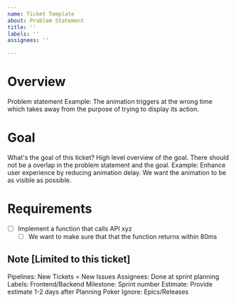 ```yaml
---
name: Ticket Template
about: Problem Statement
title: ''
labels: ''
assignees: ''

---
```


# Overview 
Problem statement
Example: The animation triggers at the wrong time which takes away from the purpose of trying to display its action.

# Goal 
What's the goal of this ticket? High level overview of the goal. There should not be a overlap in the problem statement and the goal.
Example: Enhance user experience by reducing animation delay. We want the animation to be as visible as possible. 

# Requirements

- [ ] Implement a function that calls API xyz 
  - [ ] We want to make sure that that the function returns within 80ms 

## Note [Limited to this ticket]
Pipelines: New Tickets = New Issues 
Assignees: Done at sprint planning
Labels: Frontend/Backend
Milestone: Sprint number
Estimate: Provide estimate 1-2 days after Planning Poker
Ignore: Epics/Releases
